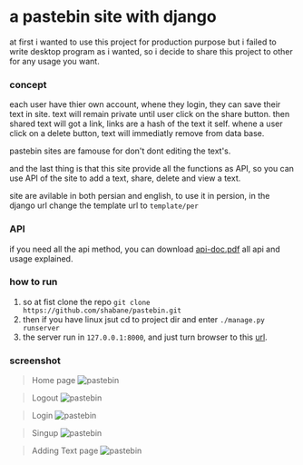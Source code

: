 # a pastebin site with django

at first i wanted to use this project for production purpose but i failed to write
desktop program as i wanted, so i decide to share this project to other for any usage
you want.


### concept

each user have thier own account, whene they login, they can save their text in site.
text will remain private until user click on the share button.
then shared text will got a link, links are a hash of the text it self.
whene a user click on a delete button, text will immediatly remove from data base.

pastebin sites are famouse for don't dont editing the text's.

and the last thing is that this site provide all the functions as API, so you can use
API of the site to add a text, share, delete and view a text.

site are avilable in both persian and english, to use it in persion, in the django url change
the template url to `template/per`



### API

if you need all the api method, you can download [api-doc.pdf](/document/api-doc.pdf)
all api and usage explained.

### how to run

1. so at fist clone the repo `git clone https://github.com/shabane/pastebin.git`
2. then if you have linux jsut cd to project dir and enter `./manage.py runserver`
3. the server run in `127.0.0.1:8000`, and just turn browser to this [url](127.0.0.1:8000).

### screenshot
> Home page
> ![pastebin](https://s4.uupload.ir/files/1_5yj.png)

> Logout
> ![pastebin](https://s4.uupload.ir/files/3_bn4c.png)

> Login
> ![pastebin](https://s4.uupload.ir/files/4_p4z6.png)

> Singup
> ![pastebin](https://s4.uupload.ir/files/5_ac24.png)

> Adding Text page
> ![pastebin](https://s4.uupload.ir/files/2_zmiv.png)
